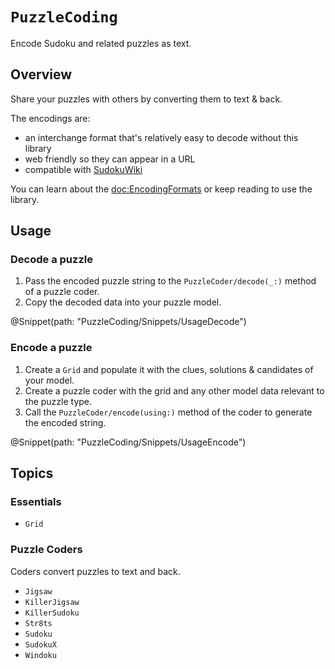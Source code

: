 # ``PuzzleCoding``

Encode Sudoku and related puzzles as text.

## Overview

Share your puzzles with others by converting them to text & back.

The encodings are:
- an interchange format that's relatively easy to decode without this library
- web friendly so they can appear in a URL
- compatible with [SudokuWiki](https://sudokuwiki.org)

You can learn about the <doc:EncodingFormats> or keep reading to use the library.

## Usage

### Decode a puzzle

1. Pass the encoded puzzle string to the ``PuzzleCoder/decode(_:)`` method of a puzzle coder.
2. Copy the decoded data into your puzzle model.

@Snippet(path: "PuzzleCoding/Snippets/UsageDecode")

### Encode a puzzle

1. Create a ``Grid`` and populate it with the clues, solutions & candidates of your model.
2. Create a puzzle coder with the grid and any other model data relevant to the puzzle type.
3. Call the ``PuzzleCoder/encode(using:)`` method of the coder to generate the encoded string.

@Snippet(path: "PuzzleCoding/Snippets/UsageEncode")

## Topics

### Essentials

- ``Grid``

### Puzzle Coders

Coders convert puzzles to text and back.

- ``Jigsaw``
- ``KillerJigsaw``
- ``KillerSudoku``
- ``Str8ts``
- ``Sudoku``
- ``SudokuX``
- ``Windoku``

